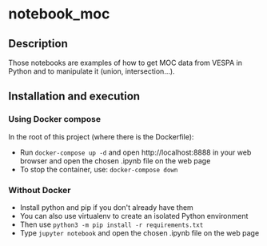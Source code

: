 # notebook_moc

## Description

Those notebooks are examples of how to get MOC data from VESPA in Python and to manipulate it (union, intersection...).

## Installation and execution

### Using Docker compose

In the root of this project (where there is the Dockerfile):
- Run `docker-compose up -d` and open http://localhost:8888 in your web browser and open the chosen .ipynb file on the web page
- To stop the container, use: `docker-compose down`

### Without Docker

- Install python and pip if you don't already have them
- You can also use virtualenv to create an isolated Python environment
- Then use `python3 -m pip install -r requirements.txt`
- Type `jupyter notebook` and open the chosen .ipynb file on the web page